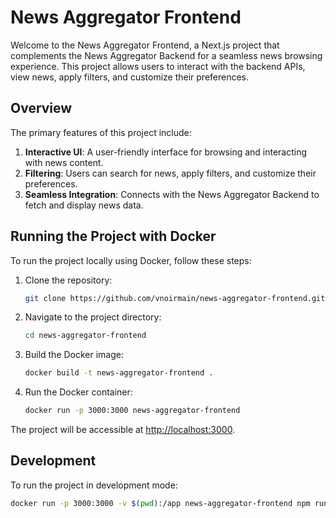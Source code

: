 # News Aggregator Frontend

Welcome to the News Aggregator Frontend, a Next.js project that complements the News Aggregator Backend for a seamless news browsing experience. This project allows users to interact with the backend APIs, view news, apply filters, and customize their preferences.

## Overview

The primary features of this project include:

1. **Interactive UI**: A user-friendly interface for browsing and interacting with news content.
2. **Filtering**: Users can search for news, apply filters, and customize their preferences.
3. **Seamless Integration**: Connects with the News Aggregator Backend to fetch and display news data.

## Running the Project with Docker

To run the project locally using Docker, follow these steps:

1. Clone the repository:

   ```bash
   git clone https://github.com/vnoirmain/news-aggregator-frontend.git
   ```

2. Navigate to the project directory:

   ```bash
   cd news-aggregator-frontend
   ```

3. Build the Docker image:

   ```bash
   docker build -t news-aggregator-frontend .
   ```

4. Run the Docker container:

   ```bash
   docker run -p 3000:3000 news-aggregator-frontend
   ```

The project will be accessible at [http://localhost:3000](http://localhost:3000).

## Development

To run the project in development mode:

```bash
docker run -p 3000:3000 -v $(pwd):/app news-aggregator-frontend npm run dev
```
